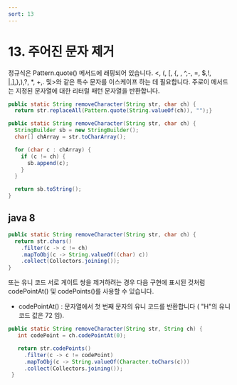 ```yaml
---
sort: 13
---
```


# 13. 주어진 문자 제거

정규식은 Pattern.quote() 메서드에 래핑되어 있습니다. <, (, [, {, \, ^,-, =, $,!, |,],},),?, *, +,. 및>와 같은 특수 문자를 이스케이프 하는 데 필요합니다. 주로이 메서드는 지정된 문자열에 대한 리터럴 패턴 문자열을 반환합니다.

```java
public static String removeCharacter(String str, char ch) {
  return str.replaceAll(Pattern.quote(String.valueOf(ch)), "");}
```


```java
public static String removeCharacter(String str, char ch) {
  StringBuilder sb = new StringBuilder();
  char[] chArray = str.toCharArray();

  for (char c : chArray) {
    if (c != ch) {
      sb.append(c);
    }
  }

  return sb.toString();
}
```

## java 8

```java
public static String removeCharacter(String str, char ch) {
  return str.chars()
    .filter(c -> c != ch)
    .mapToObj(c -> String.valueOf((char) c))
    .collect(Collectors.joining());
}
```

또는 유니 코드 서로 게이트 쌍을 제거하려는 경우 다음 구현에 표시된 것처럼 codePointAt() 및 codePoints()를 사용할 수 있습니다.

* codePointAt() : 문자열에서 첫 번째 문자의 유니 코드를 반환합니다 ( "H"의 유니 코드 값은 72 임).


```java
public static String removeCharacter(String str, String ch) {
   int codePoint = ch.codePointAt(0);

   return str.codePoints()
     .filter(c -> c != codePoint)
     .mapToObj(c -> String.valueOf(Character.toChars(c)))
     .collect(Collectors.joining());
 }
 ```